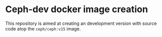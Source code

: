 # Ceph-dev docker image creation
This repository is aimed at creating an development version with source code atop the `ceph/ceph:v15` image.
